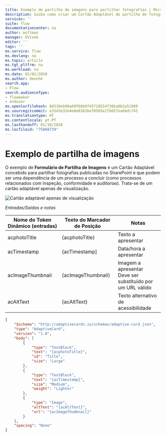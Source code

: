 ```yaml
---
title: Exemplo de partilha de imagens para partilhar fotografias | Microsoft Docs
description: Saiba como criar um Cartão Adaptável de partilha de fotografias.
services: ''
suite: flow
documentationcenter: na
author: msftman
manager: kVivek
editor: ''
tags: ''
ms.service: flow
ms.devlang: na
ms.topic: article
ms.tgt_pltfrm: na
ms.workload: na
ms.date: 01/01/2020
ms.author: deonhe
search.app:
- Flow
search.audienceType:
- flowmaker
- enduser
ms.openlocfilehash: 0d310eb96a69f66b8f45718554f36ba8b2a51989
ms.sourcegitcommit: e3543e32e4e8e8163bef0565e27b657eabbdc741
ms.translationtype: HT
ms.contentlocale: pt-PT
ms.lasthandoff: 01/10/2020
ms.locfileid: "75868739"
---
```

# <a name="image-share-sample"></a>Exemplo de partilha de imagens 

O exemplo de **Formulário de Partilha de Imagens** é um Cartão Adaptável concebido para partilhar fotografias publicadas no SharePoint e que podem ser uma dependência de um processo a concluir (como processos relacionados com inspeção, conformidade e auditorias). Trata-se de um cartão adaptável apenas de visualização.

![Cartão adaptável apenas de visualização](media/adaptive-cards/image-share.png)

*Entradas/Saídas e notas*

| Nome do Token Dinâmico (entradas) | Texto do Marcador de Posição   | Notas                                              |
|-----------------------------|--------------------|-----------------------------------------------------|
| acphotoTitle                | {acphotoTitle}     | Texto a apresentar                                        |
| acTimestamp                 | {acTimestamp]      | Data/hora a apresentar                                   |
| acImageThumbnail            | {acImageThumbnail} | Imagem a apresentar <br>Deve ser substituído por um URL válido|
| acAltText                   | {acAltText}        | Texto alternativo de acessibilidade                      |

``` json
{
    "$schema": "http://adaptivecards.io/schemas/adaptive-card.json",
    "type": "AdaptiveCard",
    "version": "1.0",
    "body": [
        {
            "type": "TextBlock",
            "text": "{acphotoTitle}",
            "id": "Title",
            "size": "Large"
        },
        {
            "type": "TextBlock",
            "text": "{acTimestamp}",
            "size": "Medium",
            "weight": "Lighter"
        },
        {
            "type": "Image",
            "altText": "{acAltText}",
            "url": "{acImageThumbnail}"
        }
    ],
    "spacing": "None"
}
```


